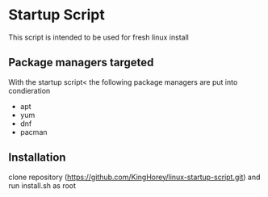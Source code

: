 # Startup Script
This script is intended to be used for fresh linux install

## Package managers targeted
With the startup script< the following package managers are put into condieration
* apt
* yum
* dnf
* pacman


## Installation
clone repository (https://github.com/KingHorey/linux-startup-script.git) and run install.sh as root
